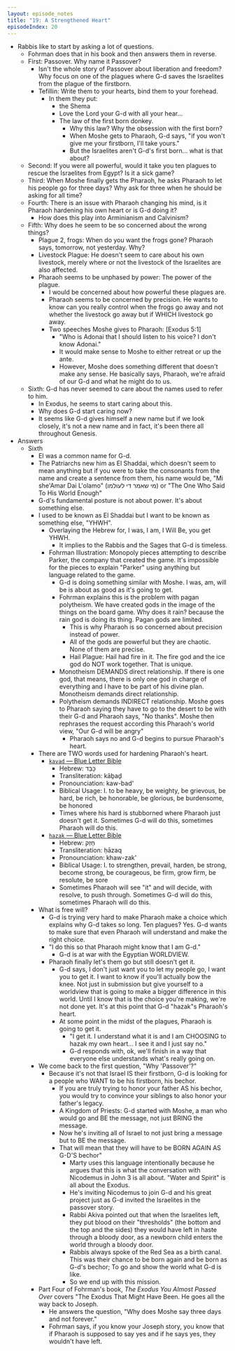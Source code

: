 ```yaml
---
layout: episode_notes
title: "19: A Strengthened Heart"
episodeIndex: 20
---
```

- Rabbis like to start by asking a lot of questions.
  - Fohrman does that in his book and then answers them in reverse.
  - First: Passover. Why name it Passover?
    - Isn't the whole story of Passover about liberation and freedom? Why focus on one of the plagues where G-d saves the Israelites from the plague of the firstborn.
    - Tefillin: Write them to your hearts, bind them to your forehead.
      - In them they put:
        - the Shema
        - Love the Lord your G-d with all your hear...
        - The law of the first born donkey.
          - Why this law? Why the obsession with the first born?
          - When Moshe gets to Pharaoh, G-d says, "if you won't give me your firstborn, I'll take yours."
          - But the Israelites aren't G-d's first born... what is that about?
  - Second: If you were all powerful, would it take you ten plagues to rescue the Israelites from Egypt? Is it a sick game?
  - Third: When Moshe finally gets the Pharaoh, he asks Pharaoh to let his people go for three days? Why ask for three when he should be asking for all time?
  - Fourth: There is an issue with Pharaoh changing his mind, is it Pharaoh hardening his own heart or is G-d doing it?
    - How does this play into Arminianism and Calvinism?
  - Fifth: Why does he seem to be so concerned about the wrong things?
    - Plague 2, frogs: When do you want the frogs gone? Pharaoh says, tomorrow, not yesterday. Why?
    - Livestock Plague: He doesn't seem to care about his own livestock, merely where or not the livestock of the Israelites are also affected.
    - Pharaoh seems to be unphased by power: The power of the plague.
      - I would be concerned about how powerful these plagues are.
      - Pharaoh seems to be concerned by precision. He wants to know can you really control when the frogs go away and not whether the livestock go away but if WHICH livestock go away.
      - Two speeches Moshe gives to Pharaoh: [Exodus 5:1]
        - "Who is Adonai that I should listen to his voice? I don't know Adonai."
        - It would make sense to Moshe to either retreat or up the ante.
        - However, Moshe does something different that doesn't make any sense. He basically says, Pharaoh, we're afraid of our G-d and what he might do to us.
  - Sixth: G-d has never seemed to care about the names used to refer to him.
    - In Exodus, he seems to start caring about this.
    - Why does G-d start caring now?
    - It seems like G-d gives himself a new name but if we look closely, it's not a new name and in fact, it's been there all throughout Genesis.
- Answers
  - Sixth
    - El was a common name for G-d.
    - The Patriarchs new him as El Shaddai, which doesn't seem to mean anything but if you were to take the consonants from the name and create a sentence from them, his name would be, "Mi she'Amar Dai L'olamo" (מי שאמר די לעולמו) or "The One Who Said To His World Enough"
    - G-d's fundamental posture is not about power. It's about something else.
    - I used to be known as El Shaddai but I want to be known as something else, "YHWH".
      - Overlaying the Hebrew for, I was, I am, I Will Be, you get YHWH.
        - It implies to the Rabbis and the Sages that G-d is timeless.
      - Fohrman Illustration: Monopoly pieces attempting to describe Parker, the company that created the game. It's impossible for the pieces to explain "Parker" using anything but language related to the game.
        - G-d is doing something similar with Moshe. I was, am, will be is about as good as it's going to get.
        - Fohrman explains this is the problem with pagan polytheism. We have created gods in the image of the things on the board game. Why does it rain? because the rain god is doing its thing. Pagan gods are limited.
          - This is why Pharaoh is so concerned about precision instead of power.
          - All of the gods are powerful but they are chaotic. None of them are precise.
          - Hail Plague: Hail had fire in it. The fire god and the ice god do NOT work together. That is unique.
        - Monotheism DEMANDS direct relationship. If there is one god, that means, there is only one god in charge of everything and I have to be part of his divine plan. Monotheism demands direct relationship.
        - Polytheism demands INDIRECT relationship. Moshe goes to Pharaoh saying they have to go to the desert to be with their G-d and Pharaoh says, "No thanks". Moshe then rephrases the request according this Pharaoh's world view, "Our G-d will be angry"
          - Pharaoh says no and G-d begins to pursue Pharaoh's heart.
    - There are TWO words used for hardening Pharaoh's heart.
      - [`kavad` — Blue Letter Bible](https://www.blueletterbible.org/lexicon/h3513/kjv/wlc/0-1/)
        - Hebrew: כָּבַד
        - Transliteration: kāḇaḏ
        - Pronounciation: kaw-bad'
        - Biblical Usage: I. to be heavy, be weighty, be grievous, be hard, be rich, be honorable, be glorious, be burdensome, be honored
        - Times where his hard is stubborned where Pharaoh just doesn't get it. Sometimes G-d will do this, sometimes Pharaoh will do this.
      - [`hazak` — Blue Letter Bible](https://www.blueletterbible.org/lexicon/h2388/kjv/wlc/0-1/)
        - Hebrew: חָזַק
        - Transliteration: ḥāzaq
        - Pronounciation: khaw-zak'
        - Biblical Usage: I. to strengthen, prevail, harden, be strong, become strong, be courageous, be firm, grow firm, be resolute, be sore
        - Sometimes Pharaoh will see "it" and will decide, with resolve, to push through. Sometimes G-d will do this, sometimes Pharaoh will do this.
    - What is free will?
      - G-d is trying very hard to make Pharaoh make a choice which explains why G-d takes so long. Ten plagues? Yes. G-d wants to make sure that even Pharaoh will understand and make the right choice.
      - "I do this so that Pharaoh might know that I am G-d."
        - G-d is at war with the Egyptian WORLDVIEW.
      - Pharaoh finally let's them go but still doesn't get it.
        - G-d says, I don't just want you to let my people go, I want you to get it. I want to know if you'll actually bow the knee. Not just in submission but give yourself to a worldview that is going to make a bigger difference in this world. Until I know that is the choice you're making, we're not done yet. It's at this point that G-d "hazak"s Pharaoh's heart.
        - At some point in the midst of the plagues, Pharaoh is going to get it.
          - "I get it. I understand what it is and I am CHOOSING to hazak my own heart... I see it and I just say no."
          - G-d responds with, ok, we'll finish in a way that everyone else understands what's really going on.
    - We come back to the first question, "Why 'Passover'?"
      - Because it's not that Israel IS their firstborn, G-d is looking for a people who WANT to be his firstborn, his bechor.
        - If you are truly trying to honor your father AS his bechor, you would try to convince your siblings to also honor your father's legacy.
        - A Kingdom of Priests: G-d started with Moshe, a man who would go and BE the message, not just BRING the message.
        - Now he's inviting all of Israel to not just bring a message but to BE the message.
        - That will mean that they will have to be BORN AGAIN AS G-D'S bechor"
          - Marty uses this language intentionally because he argues that this is what the conversation with Nicodemus in John 3 is all about. "Water and Spirit" is all about the Exodus.
          - He's inviting Nicodemus to join G-d and his great project just as G-d invited the Israelites in the passover story.
          - Rabbi Akiva pointed out that when the Israelites left, they put blood on their "thresholds" (the bottom and the top and the sides) they would have left in haste through a bloody door, as a newborn child enters the world through a bloody door.
          - Rabbis always spoke of the Red Sea as a birth canal. This was their chance to be born again and be born as G-d's bechor; To go and show the world what G-d is like.
          - So we end up with this mission.
    - Part Four of Fohrman's book, *The Exodus You Almost Passed Over* covers "The Exodus That Might Have Been. He goes all the way back to Joseph.
      - He answers the question, "Why does Moshe say three days and not forever."
      - Fohrman says, if you know your Joseph story, you know that if Pharaoh is supposed to say yes and if he says yes, they wouldn't have left.
